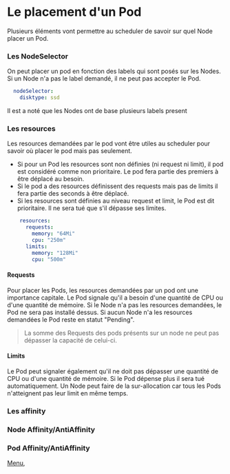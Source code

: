 # Le placement d'un Pod
Plusieurs éléments vont permettre au scheduler de savoir sur quel Node placer un Pod.

### Les NodeSelector
On peut placer un pod en fonction des labels qui sont posés sur les Nodes. Si un Node n'a pas le label demandé, il ne peut pas accepter le Pod.
```yaml
  nodeSelector:
    disktype: ssd
```
Il est a noté que les Nodes ont de base plusieurs labels present

### Les resources
Les resources demandées par le pod vont être utiles au scheduler pour savoir où placer le pod mais pas seulement.
- Si pour un Pod les resources sont non définies (ni request ni limit), il pod est considéré comme non prioritaire.
  Le pod fera partie des premiers à être déplacé au besoin.
- Si le pod a des resources définissent des requests mais pas de limits il fera partie des seconds à être déplacé.
- Si les resources sont définies au niveau request et limit, le Pod est dit prioritaire.
  Il ne sera tué que s'il dépasse ses limites.

```yaml
    resources:
      requests:
        memory: "64Mi"
        cpu: "250m"
      limits:
        memory: "128Mi"
        cpu: "500m"
```

#### Requests
Pour placer les Pods, les resources demandées par un pod ont une importance capitale.
Le Pod signale qu'il a besoin d'une quantité de CPU ou d'une quantité de mémoire.
Si le Node n'a pas les resources demandées, le Pod ne sera pas installé dessus.
Si aucun Node n'a les resources demandées le Pod reste en statut "Pending".
> La somme des Requests des pods présents sur un node ne peut pas dépasser la capacité de celui-ci.

#### Limits
Le Pod peut signaler également qu'il ne doit pas dépasser une quantité de CPU ou d'une quantité de mémoire.
Si le Pod dépense plus il sera tué automatiquement.
Un Node peut faire de la sur-allocation car tous les Pods n'atteignent pas leur limit en même temps.

### Les affinity
### Node Affinity/AntiAffinity


### Pod Affinity/AntiAffinity

[Menu](https://obeyler.github.io/Formation-K8S/),
